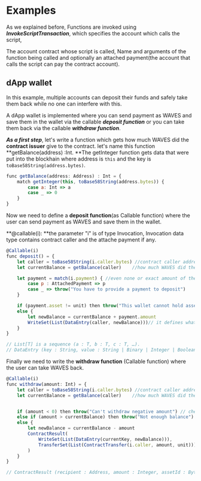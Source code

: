 # Examples

As we explained before, Functions are invoked using _**InvokeScriptTransaction**_, which specifies the account which calls the script,

The account contract whose script is called, Name and arguments of the function being called and optionally an attached payment\(the account that calls the script can pay the contract account\).

## dApp wallet

In this example, multiple accounts can deposit their funds and safely take them back while no one can interfere with this.

A dApp wallet is implemented where you can send payment as WAVES and save them in the wallet via the callable _**deposit function**_ or you can take them back via the callable _**withdraw function**_.

_**As a first step**_, let's write a function which gets how much WAVES did the **contract issuer** give to the contract. let's name this function **getBalance\(address\) :Int. **The getInteger function gets data that were put into the blockhain where address is `this` and the key is `toBase58String(address.bytes)`.

```js
func getBalance(address: Address) : Int = {
    match getInteger(this, toBase58String(address.bytes)) {
        case a: Int => a
        case _ => 0
    }
}
```

Now we need to define a **deposit function**\(as Callable function\) where the user can send payment as WAVES and save them in the wallet.

**@callable\(i\): **the parameter "i" is of type Invocation, Invocation data type contains contract caller and the attache payment if any.

```js
@Callable(i)
func deposit() = {
    let caller = toBase58String(i.caller.bytes) //contract caller address.
    let currentBalance = getBalance(caller)    //how much WAVES did the contract issuer give to the contract.

    let payment = match(i.payment) { //even none or exact amount of the attached payment(InvokeScriptTransaction).
        case p : AttachedPayment => p
        case _ => throw("You have to provide a payment to deposit")
    }

    if (payment.asset != unit) then throw("This wallet cannot hold assets other than WAVES")
    else {
        let newBalance = currentBalance + payment.amount
        WriteSet(List(DataEntry(caller, newBalance)))// it defines what data (caller address and the new balance) will be stored in contract's account.
    }
}

// List[T] is a sequence (a : T, b : T, c : T, …).
// DataEntry (key : String, value : String | Binary | Integer | Boolean)
```

Finally we need to write the **withdraw function** \(Callable function\) where the user can take WAVES back.

```js
@Callable(i)
func withdraw(amount: Int) = {
    let caller = toBase58String(i.caller.bytes) //contract caller address.
    let currentBalance = getBalance(caller)    //how much WAVES did the contract issuer give to the contract.


    if (amount < 0) then throw("Can't withdraw negative amount") // checking if the amount is negative or not
    else if (amount > currentBalance) then throw("Not enough balance") // checking enough balance
    else {
        let newBalance = currentBalance - amount
        ContractResult(
            WriteSet(List(DataEntry(currentKey, newBalance))),
            TransferSet(List(ContractTransfer(i.caller, amount, unit)))// it defines outgoing payments.
        )
    }
}

// ContractResult (recipient : Address, amount : Integer, assetId : ByteArray)
```



